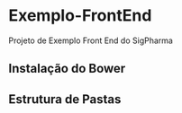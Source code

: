 # Exemplo-FrontEnd
Projeto de Exemplo Front End do SigPharma

## Instalação do Bower

## Estrutura de Pastas

